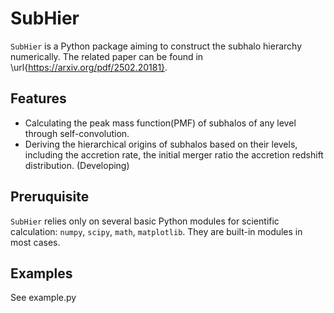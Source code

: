 # SubHier
`SubHier` is a Python package aiming to construct the subhalo hierarchy numerically. The related paper can be found in \url{https://arxiv.org/pdf/2502.20181}. 

## Features
- Calculating the peak mass function(PMF) of subhalos of any level through self-convolution.
- Deriving the hierarchical origins of subhalos based on their levels, including the accretion rate, the initial merger ratio
  the accretion redshift distribution. (Developing)
## Preruquisite
`SubHier` relies only on several basic Python modules for scientific calculation:  `numpy`, `scipy`, `math`, `matplotlib`. They are built-in modules in most cases.

## Examples
See example.py
